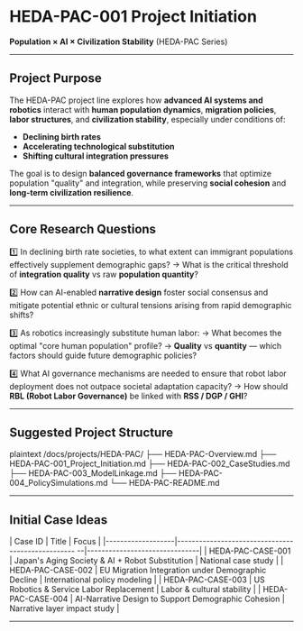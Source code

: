 # HEDA-PAC-001 Project Initiation
**Population × AI × Civilization Stability**
(HEDA-PAC Series)

---

## Project Purpose

The HEDA-PAC project line explores how **advanced AI systems and robotics** interact with **human population dynamics**, **migration policies**, **labor structures**, and **civilization stability**, especially under conditions of:

- **Declining birth rates**
- **Accelerating technological substitution**
- **Shifting cultural integration pressures**

The goal is to design **balanced governance frameworks** that optimize population "quality" and integration, while preserving **social cohesion** and **long-term civilization resilience**.

---

## Core Research Questions

1️⃣ In declining birth rate societies, to what extent can immigrant populations effectively supplement demographic gaps?
→ What is the critical threshold of **integration quality** vs raw **population quantity**?

2️⃣ How can AI-enabled **narrative design** foster social consensus and mitigate potential ethnic or cultural tensions arising from rapid demographic shifts?

3️⃣ As robotics increasingly substitute human labor:
→ What becomes the optimal "core human population" profile?
→ **Quality** vs **quantity** — which factors should guide future demographic policies?

4️⃣ What AI governance mechanisms are needed to ensure that robot labor deployment does not outpace societal adaptation capacity?
→ How should **RBL (Robot Labor Governance)** be linked with **RSS / DGP / GHI**?

---

## Suggested Project Structure

plaintext
/docs/projects/HEDA-PAC/
├── HEDA-PAC-Overview.md
├── HEDA-PAC-001_Project_Initiation.md
├── HEDA-PAC-002_CaseStudies.md
├── HEDA-PAC-003_ModelLinkage.md
├── HEDA-PAC-004_PolicySimulations.md
└── HEDA-PAC-README.md

---

## Initial Case Ideas

|     Case ID       |                       Title                         |             Focus             |
|-------------------|-------------------------------------------------- --|-------------------------------|
| HEDA-PAC-CASE-001 | Japan's Aging Society & AI + Robot Substitution     | National case study           |
| HEDA-PAC-CASE-002 | EU Migration Integration under Demographic Decline  | International policy modeling |
| HEDA-PAC-CASE-003 | US Robotics & Service Labor Replacement             | Labor & cultural stability    |
| HEDA-PAC-CASE-004 | AI-Narrative Design to Support Demographic Cohesion | Narrative layer impact study  |

---
